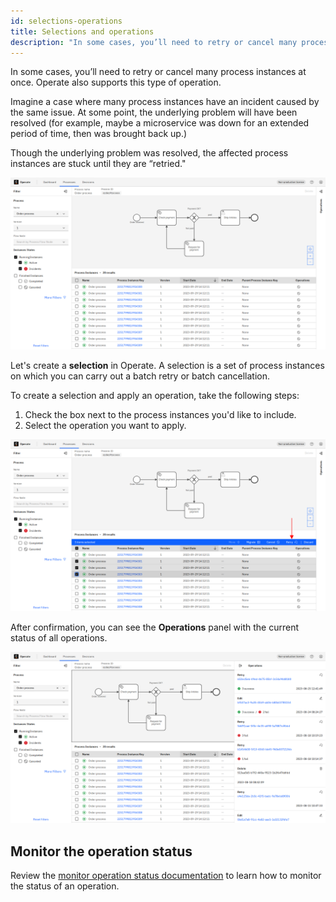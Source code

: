 ```yaml
---
id: selections-operations
title: Selections and operations
description: "In some cases, you’ll need to retry or cancel many process instances at once."
---
```


In some cases, you’ll need to retry or cancel many process instances at once. Operate also supports this type of operation.

Imagine a case where many process instances have an incident caused by the same issue. At some point, the underlying problem will have been resolved (for example, maybe a microservice was down for an extended period of time, then was brought back up.)

Though the underlying problem was resolved, the affected process instances are stuck until they are “retried."

![operate-batch-retry](./img/selections-and-operations/operate-many-instances-with-incident.png)

Let's create a **selection** in Operate. A selection is a set of process instances on which you can carry out a batch retry or batch cancellation.

To create a selection and apply an operation, take the following steps:

1. Check the box next to the process instances you'd like to include.
2. Select the operation you want to apply.

![operate-batch-retry](./img/selections-and-operations/operate-select-operation.png)

After confirmation, you can see the **Operations** panel with the current status of all operations.

![operate-batch-retry](./img/selections-and-operations/operate-operations-panel.png)

## Monitor the operation status

Review the [monitor operation status documentation](../monitor-operation-status) to learn how to monitor the status of an operation.
